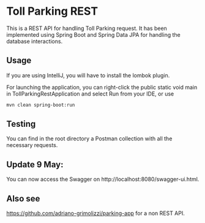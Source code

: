 # Toll Parking REST

This is a REST API for handling Toll Parking request. It has been implemented using Spring Boot and Spring Data JPA for 
handling the database interactions.

## Usage
If you are using IntelliJ, you will have to install the lombok plugin.

For launching the application, you can right-click the public static void main in TollParkingRestApplication and select 
Run from your IDE, or use 
```bash
mvn clean spring-boot:run
```

## Testing
You can find in the root directory a Postman collection with all the necessary requests.

## Update 9 May:
You can now access the Swagger on http://localhost:8080/swagger-ui.html.

## Also see
https://github.com/adriano-grimolizzi/parking-app for a non REST API.
